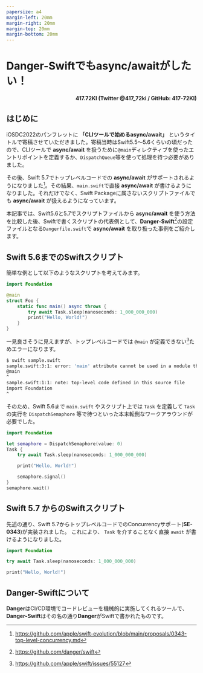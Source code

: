 ```yaml
---
papersize: a4
margin-left: 20mm
margin-right: 20mm
margin-top: 20mm
margin-bottom: 20mm
---
```



# Danger-Swiftでもasync/awaitがしたい！

<p align="right">
<strong>417.72KI (Twitter @417_72ki / GitHub: 417-72KI)</strong>
</p>

## はじめに
iOSDC2022のパンフレットに **「CLIツールで始めるasync/await」** というタイトルで寄稿させていただきました。寄稿当時はSwift5.5〜5.6くらいの頃だったので、CLIツールで **async/await** を扱うために`@main`ディレクティブを使ったエントリポイントを定義するか、`DispatchQueue`等を使って処理を待つ必要がありました。

その後、Swift 5.7でトップレベルコードでの **async/await** がサポートされるようになりました[^1]。その結果、`main.swift`で直接 **async/await** が書けるようになりました。それだけでなく、Swift Packageに属さないスクリプトファイルでも **async/await** が扱えるようになっています。

[^1]: https://github.com/apple/swift-evolution/blob/main/proposals/0343-top-level-concurrency.md

本記事では、Swift5.6と5.7でスクリプトファイルから **async/await** を使う方法を比較した後、Swiftで書くスクリプトの代表例として、**Danger-Swift**[^2]の設定ファイルとなる`Dangerfile.swift`で **async/await** を取り扱った事例をご紹介します。

[^2]: https://github.com/danger/swift

## Swift 5.6までのSwiftスクリプト

簡単な例として以下のようなスクリプトを考えてみます。

```swift
import Foundation

@main
struct Foo {
    static func main() async throws {
        try await Task.sleep(nanoseconds: 1_000_000_000)
        print("Hello, World!")
    }
}
```

一見良さそうに見えますが、トップレベルコードでは `@main` が定義できない[^3]ためエラーになります。

[^3]: https://github.com/apple/swift/issues/55127

```sh
$ swift sample.swift 
sample.swift:3:1: error: 'main' attribute cannot be used in a module that contains top-level code
@main
^
sample.swift:1:1: note: top-level code defined in this source file
import Foundation
^
```

そのため、Swift 5.6まで `main.swift` やスクリプト上では `Task` を定義して `Task` の実行を `DispatchSemaphore` 等で待つといった本末転倒なワークアラウンドが必要でした。

```swift
import Foundation

let semaphore = DispatchSemaphore(value: 0)
Task {
    try await Task.sleep(nanoseconds: 1_000_000_000)

    print("Hello, World!")

    semaphore.signal()
}
semaphore.wait()
```

## Swift 5.7 からのSwiftスクリプト
先述の通り、Swift 5.7からトップレベルコードでのConcurrencyサポート(**SE-0343**)が実装されました。
これにより、 `Task` を介することなく直接 `await` が書けるようになりました。

```swift
import Foundation

try await Task.sleep(nanoseconds: 1_000_000_000)

print("Hello, World!")
```

## **Danger-Swift**について

**Danger**はCI/CD環境でコードレビューを機械的に実施してくれるツールで、**Danger-Swift**はその名の通り**Danger**がSwiftで書かれたものです。
